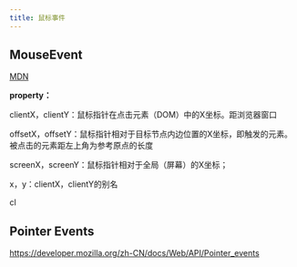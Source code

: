 ```yaml
---
title: 鼠标事件
---
```




## MouseEvent

[MDN](https://developer.mozilla.org/zh-CN/docs/Web/API/MouseEvent)



**property：**

clientX，clientY：鼠标指针在点击元素（DOM）中的X坐标。距浏览器窗口

offsetX，offsetY：鼠标指针相对于目标节点内边位置的X坐标，即触发的元素。被点击的元素距左上角为参考原点的长度

screenX，screenY：鼠标指针相对于全局（屏幕）的X坐标；

x，y：clientX，clientY的别名

cl



## Pointer Events

https://developer.mozilla.org/zh-CN/docs/Web/API/Pointer_events